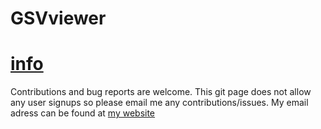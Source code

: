 # GSVviewer

# [info](https://alexanderbass.com/programming/gsvviewer/)

Contributions and bug reports are welcome. This git page does not allow any user signups so please email me any contributions/issues. My email adress can be found at [my website](https://alexanderbass.com/info/)